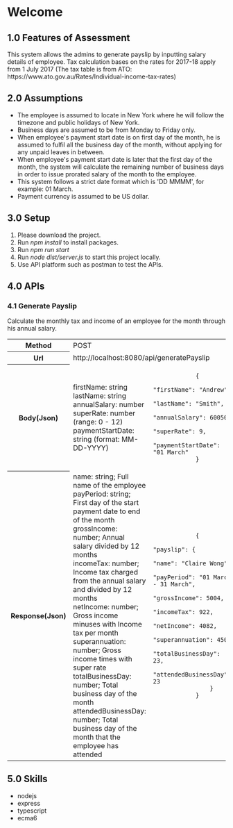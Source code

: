 <h1>Welcome</h1>
<h2>1.0 Features of Assessment</h2>
This system allows the admins to generate payslip by inputting salary details of employee.
Tax calculation bases on the rates for 2017-18 apply from 1 July 2017 (The tax table is from ATO: https://www.ato.gov.au/Rates/Individual-income-tax-rates)

<h2>2.0 Assumptions</h2>
<ul>
    <li>The employee is assumed to locate in New York where he will follow the timezone and public holidays of New York.</li>
    <li>Business days are assumed to be from Monday to Friday only.</li>
    <li>When employee's payment start date is on first day of the month, he is assumed to fulfil all the business day  of the month, without applying for any unpaid leaves in between.</li>
    <li>When employee's payment start date is later that the first day of the month, the system will calculate the remaining number of business days in order to issue prorated salary of the month to the employee. </li>
    <li>This system follows a strict date format which is 'DD MMMM', for example: 01 March.</li>
    <li>Payment currency is assumed to be US dollar.</li>
</ul>

<h2>3.0 Setup</h2>
<ol>
    <li>Please download the project.</li>
    <li>Run <i>npm install</i> to install packages.</li>
    <li>Run <i>npm run start</i></li>
    <li>Run <i>node dist/server.js</i> to start this project locally.</li>
    <li>Use API platform such as postman to test the APIs.</li>
</ol>

<h2>4.0 APIs</h2>
<h3>4.1 Generate Payslip</h3>
Calculate the monthly tax and income of an employee for the month through his annual salary.
<table>
<tr>
    <th>Method</th>
    <td colspan="2">POST</td>
</tr>
<tr>
    <th>Url</th>
    <td colspan="2">http://localhost:8080/api/generatePayslip</td>
</tr>
<tr>
    <th>Body(Json)</th>
    <td>
        firstName: string<br>
        lastName: string<br>
        annualSalary: number<br>
        superRate: number (range: 0 - 12)<br>
        paymentStartDate: string (format: MM-DD-YYYY)<br>
    </td>
    <td>
        <code>
            {
                "firstName": "Andrew",
                "lastName": "Smith",
                "annualSalary": 60050,
                "superRate": 9,
                "paymentStartDate": "01 March"
            }
        </code>
    </td>
</tr>
<tr>
    <th>Response(Json)</th>
    <td>
        name: string; Full name of the employee<br>
        payPeriod: string; First day of the start payment date to end of the month <br>
        grossIncome: number; Annual salary divided by 12 months<br>
        incomeTax: number; Income tax charged from the annual salary and divided by 12 months<br>
        netIncome: number; Gross income minuses with Income tax per month<br>
        superannuation: number; Gross income times with super rate<br>
        totalBusinessDay: number; Total business day of the month<br>
        attendedBusinessDay: number; Total business day of the month that the employee has attended<br>
    </td>
    <td>
        <code>
            {
                "payslip": {
                    "name": "Claire Wong",
                    "payPeriod": "01 March - 31 March",
                    "grossIncome": 5004,
                    "incomeTax": 922,
                    "netIncome": 4082,
                    "superannuation": 450,
                    "totalBusinessDay": 23,
                    "attendedBusinessDay": 23
                }
            }
        </code>
    </td>
</tr>
</table>

<h2>5.0 Skills</h2>
<ul>
<li>nodejs</li>
<li>express</li>
<li>typescript</li>
<li>ecma6</li>
</ul>